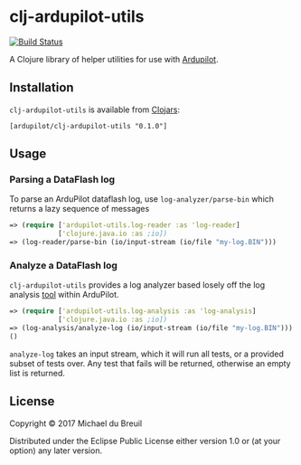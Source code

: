 # clj-ardupilot-utils

[![Build Status](https://semaphoreci.com/api/v1/ardupilot/clj-ardupilot-utils/branches/master/badge.svg)](https://semaphoreci.com/ardupilot/clj-ardupilot-utils)

A Clojure library of helper utilities for use with [Ardupilot](https://github.com/ArduPilot/ardupilot/).

## Installation

`clj-ardupilot-utils` is available from [Clojars](https://clojars.org/ardupilot/clj-ardupilot-utils):

```
[ardupilot/clj-ardupilot-utils "0.1.0"]
```

## Usage

### Parsing a DataFlash log

To parse an ArduPilot dataflash log, use `log-analyzer/parse-bin` which returns a lazy sequence of messages

```clojure
=> (require ['ardupilot-utils.log-reader :as 'log-reader]
            ['clojure.java.io :as ;io])
=> (log-reader/parse-bin (io/input-stream (io/file "my-log.BIN")))
```

### Analyze a DataFlash log

`clj-ardupilot-utils` provides a log analyzer based losely off the log analysis [tool](https://github.com/ArduPilot/ardupilot/tree/master/Tools/LogAnalyzer) within ArduPilot.

```clojure
=> (require ['ardupilot-utils.log-analysis :as 'log-analysis]
            ['clojure.java.io :as ;io])
=> (log-analysis/analyze-log (io/input-stream (io/file "my-log.BIN")))
()
```

`analyze-log` takes an input stream, which it will run all tests, or a provided subset of tests over. Any test that fails will be returned, otherwise an empty list is returned.

## License

Copyright © 2017 Michael du Breuil

Distributed under the Eclipse Public License either version 1.0 or (at
your option) any later version.
